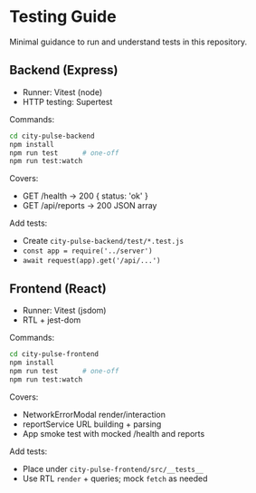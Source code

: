# Testing Guide

Minimal guidance to run and understand tests in this repository.

## Backend (Express)
- Runner: Vitest (node)
- HTTP testing: Supertest

Commands:
```bash
cd city-pulse-backend
npm install
npm run test      # one-off
npm run test:watch
```

Covers:
- GET /health -> 200 { status: 'ok' }
- GET /api/reports -> 200 JSON array

Add tests:
- Create `city-pulse-backend/test/*.test.js`
- `const app = require('../server')`
- `await request(app).get('/api/...')`

## Frontend (React)
- Runner: Vitest (jsdom)
- RTL + jest-dom

Commands:
```bash
cd city-pulse-frontend
npm install
npm run test      # one-off
npm run test:watch
```

Covers:
- NetworkErrorModal render/interaction
- reportService URL building + parsing
- App smoke test with mocked /health and reports

Add tests:
- Place under `city-pulse-frontend/src/__tests__`
- Use RTL `render` + queries; mock `fetch` as needed

